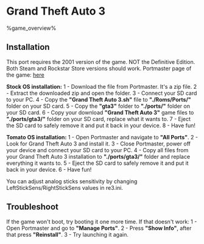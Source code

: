 # Grand Theft Auto 3

%game_overview%

## Installation

This port requires the 2001 version of the game. NOT the Definitive Edition. Both Steam and Rockstar Store versions should work. Portmaster page of the game: [here](https://portmaster.games/detail.html?name=gta3)

**Stock OS installation:**
1 - Download the file from Portmaster. It's a zip file.
2 - Extract the downloaded zip and open the folder.
3 - Connect your SD card to your PC.
4 - Copy the **"Grand Theft Auto 3.sh"** file to **"./Roms/Ports/"** folder on your SD card.
5 - Copy the **"gta3"** folder to **"./ports/"** folder on your SD card.
6 - Copy your download **"Grand Theft Auto 3"** game files to **"./ports/gta3/"** folder on your SD card, replace what it wants to.
7 - Eject the SD card to safely remove it and put it back in your device.
8 - Have fun!

**Tomato OS installation:**
1 - Open Portmaster and navigate to **"All Ports"**.
2 - Look for Grand Theft Auto 3 and install it.
3 - Close Portmaster, power off your device and connect your SD card to your PC.
4 - Copy all files from your Grand Theft Auto 3 installation to **"./ports/gta3/"** folder and replace everything it wants to.
5 - Eject the SD card to safely remove it and put it back in your device.
6 - Have fun!

You can adjust analog sticks sensitivity by changing LeftStickSens/RightStickSens values in re3.ini.

## Troubleshoot

If the game won't boot, try booting it one more time. If that doesn't work:
1 - Open Portmaster and go to **"Manage Ports"**.
2 - Press **"Show Info"**, after that press **"Reinstall"**.
3 - Try launching it again.
